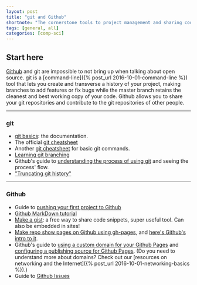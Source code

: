 ```yaml
---
layout: post
title: "git and Github"
shortnote: "The cornerstone tools to project management and sharing code."
tags: [general, all]
categories: [comp-sci]
---
```


## Start here

[Github](https://github.com) and git are impossible to not bring up when talking about open source. git is a [command-line]({% post_url 2016-10-01-command-line %}) tool that lets you create and transverse a history of your project, making branches to add features or fix bugs while the master branch retains the cleanest and best working copy of your code. Github allows you to share your git repositories and contribute to the git repositories of other people.   

<hr>

### git

* [git basics](https://git-scm.com/doc): the documentation.
* The official [git cheatsheet](https://education.github.com/git-cheat-sheet-education.pdf)
* Another [git cheatsheet](https://overapi.com/git) for basic git commands.
* [Learning git branching](https://learngitbranching.js.org/)
* Github's guide to [understanding the process of using git](https://guides.github.com/introduction/flow/) and seeing the process' flow.
* ["Truncating git history"](https://passingcuriosity.com/2017/truncating-git-history/)

<hr>

### Github

* Guide to [pushing your first project to Github](https://gist.github.com/mindplace/b4b094157d7a3be6afd2c96370d39fad)
* [Github MarkDown tutorial](https://help.github.com/articles/basic-writing-and-formatting-syntax/)
* [Make a gist](https://gist.github.com/): a free way to share code snippets, super useful tool. Can also be embedded in sites!
* [Make repo show pages on Github using gh-pages](https://help.github.com/articles/creating-project-pages-manually/), and [here's Github's intro to it](https://pages.github.com/).
* Github's guide to [using a custom domain for your Github Pages](https://help.github.com/articles/using-a-custom-domain-with-github-pages/) and [configuring a publishing source for Github Pages](https://help.github.com/articles/configuring-a-publishing-source-for-github-pages/). (Do you need to understand more about domains? Check out our [resources on networking and the Internet]({% post_url 2016-10-01-networking-basics %}).)
* Guide to [Github Issues](https://guides.github.com/features/issues/)
